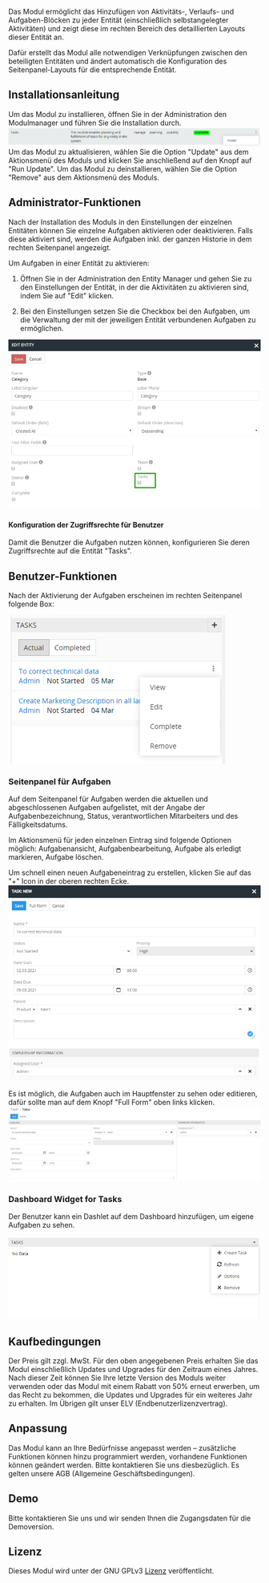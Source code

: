 Das Modul ermöglicht das Hinzufügen von Aktivitäts-, Verlaufs- und Aufgaben-Blöcken zu jeder Entität (einschließlich selbstangelegter Aktivitäten) und zeigt diese im rechten Bereich des detaillierten Layouts dieser Entität an. 

Dafür erstellt das Modul alle notwendigen Verknüpfungen zwischen den beteiligten Entitäten und ändert automatisch die Konfiguration des Seitenpanel-Layouts für die entsprechende Entität.

## Installationsanleitung

Um das Modul zu installieren, öffnen Sie in der Administration den Modulmanager und führen Sie die Installation durch.
![Install Activites Module](_assets/installation.png)
Um das Modul zu aktualisieren, wählen Sie die Option "Update" aus dem Aktionsmenü des Moduls und klicken Sie anschließend auf den Knopf auf "Run Update".
Um das Modul zu deinstallieren, wählen Sie die Option "Remove" aus dem Aktionsmenü des Moduls.

## Administrator-Funktionen 
Nach der Installation des Moduls in den Einstellungen der einzelnen Entitäten können Sie einzelne Aufgaben aktivieren oder deaktivieren. Falls diese aktiviert sind, werden die Aufgaben inkl. der ganzen Historie in dem rechten Seitenpanel angezeigt.

Um Aufgaben in einer Entität zu aktivieren:

1. Öffnen Sie in der Administration den Entity Manager und gehen Sie zu den Einstellungen der Entität, in der die Aktivitäten zu aktivieren sind, indem Sie auf "Edit" klicken.

2. Bei den Einstellungen setzen Sie die Checkbox bei den Aufgaben, um die Verwaltung der mit der jeweiligen Entität verbundenen Aufgaben zu ermöglichen. 

![Edit Entity Activities Active](_assets/edit-entity-task.jpg)

#### Konfiguration der Zugriffsrechte für Benutzer

Damit die Benutzer die Aufgaben nutzen können, konfigurieren Sie deren Zugriffsrechte auf die Entität "Tasks".

## Benutzer-Funktionen

Nach der Aktivierung der Aufgaben erscheinen im rechten Seitenpanel folgende Box: 

![Activities Panel All](_assets/task-side-panel.png)

### Seitenpanel für Aufgaben

Auf dem Seitenpanel für Aufgaben werden die aktuellen und abgeschlossenen Aufgaben aufgelistet, mit der Angabe der Aufgabenbezeichnung, Status, verantwortlichen Mitarbeiters und des Fälligkeitsdatums.

Im Aktionsmenü für jeden einzelnen Eintrag sind folgende Optionen möglich: Aufgabenansicht, Aufgabenbearbeitung, Aufgabe als erledigt markieren, Aufgabe löschen. 

Um schnell einen neuen Aufgabeneintrag zu erstellen, klicken Sie auf das "+" Icon in der oberen rechten Ecke. 
![Task Panel](_assets/task-new.png)

Es ist möglich, die Aufgaben auch im Hauptfenster zu sehen oder editieren, dafür sollte man auf dem Knopf "Full Form" oben links klicken. 
![Task Panel](_assets/task-new-full.png)
  
### Dashboard Widget for Tasks
  
Der Benutzer kann ein Dashlet auf dem Dashboard hinzufügen, um eigene Aufgaben zu sehen.

![Task Panel](_assets/tasks-widget.png)

## Kaufbedingungen

Der Preis gilt zzgl. MwSt. Für den oben angegebenen Preis erhalten Sie das Modul einschließlich Updates und Upgrades für den Zeitraum eines Jahres. Nach dieser Zeit können Sie Ihre letzte Version des Moduls weiter verwenden oder das Modul mit einem Rabatt von 50% erneut erwerben, um das Recht zu bekommen, die Updates und Upgrades für ein weiteres Jahr zu erhalten. Im Übrigen gilt unser ELV (Endbenutzerlizenzvertrag). 

## Anpassung
Das Modul kann an Ihre Bedürfnisse angepasst werden – zusätzliche Funktionen können hinzu programmiert werden, vorhandene Funktionen können geändert werden. Bitte kontaktieren Sie uns diesbezüglich. Es gelten unsere AGB (Allgemeine Geschäftsbedingungen).

## Demo
Bitte kontaktieren Sie uns und wir senden Ihnen die Zugangsdaten für die Demoversion.

## Lizenz
Dieses Modul wird unter der GNU GPLv3 [Lizenz](https://www.gnu.org/licenses/gpl-3.0.en.html) veröffentlicht.
